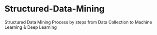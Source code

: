 # Structured-Data-Mining
Structured Data Mining Process by steps from Data Collection to Machine Learning &amp; Deep Learning
